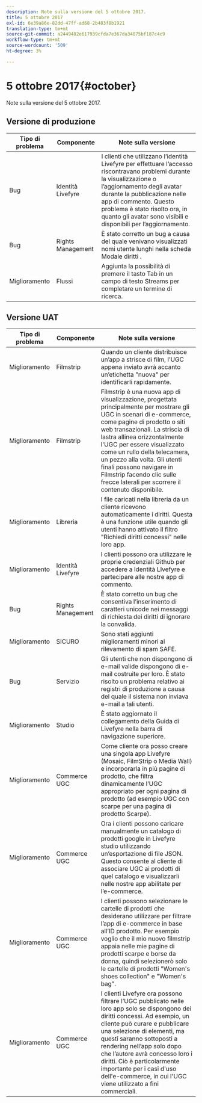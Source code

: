 ```yaml
---
description: Note sulla versione del 5 ottobre 2017.
title: 5 ottobre 2017
exl-id: 6e39a86e-82dd-47ff-ad68-2b483f8b1921
translation-type: tm+mt
source-git-commit: a2449482e617939cfda7e367da34875bf187c4c9
workflow-type: tm+mt
source-wordcount: '509'
ht-degree: 3%

---
```


# 5 ottobre 2017{#october}

Note sulla versione del 5 ottobre 2017.

## Versione di produzione

| **Tipo di problema** | **Componente** | **Note sulla versione** |
|---|---|---|
| Bug | Identità Livefyre | I clienti che utilizzano l’identità Livefyre per effettuare l’accesso riscontravano problemi durante la visualizzazione o l’aggiornamento degli avatar durante la pubblicazione nelle app di commento. Questo problema è stato risolto ora, in quanto gli avatar sono visibili e disponibili per l’aggiornamento. |
| Bug | Rights Management | È stato corretto un bug a causa del quale venivano visualizzati nomi utente lunghi nella scheda Modale diritti . |
| Miglioramento | Flussi | Aggiunta la possibilità di premere il tasto Tab in un campo di testo Streams per completare un termine di ricerca. |

## Versione UAT

| **Tipo di problema** | **Componente** | **Note sulla versione** |
|---|---|---|
| Miglioramento | Filmstrip | Quando un cliente distribuisce un’app a strisce di film, l’UGC appena inviato avrà accanto un’etichetta &quot;nuova&quot; per identificarli rapidamente. |
| Miglioramento | Filmstrip | Filmstrip è una nuova app di visualizzazione, progettata principalmente per mostrare gli UGC in scenari di e-commerce, come pagine di prodotto o siti web transazionali. La striscia di lastra allinea orizzontalmente l&#39;UGC per essere visualizzato come un rullo della telecamera, un pezzo alla volta. Gli utenti finali possono navigare in Filmstrip facendo clic sulle frecce laterali per scorrere il contenuto disponibile. |
| Miglioramento | Libreria | I file caricati nella libreria da un cliente ricevono automaticamente i diritti. Questa è una funzione utile quando gli utenti hanno attivato il filtro &quot;Richiedi diritti concessi&quot; nelle loro app. |
| Miglioramento | Identità Livefyre | I clienti possono ora utilizzare le proprie credenziali Github per accedere a Identità LIvefyre e partecipare alle nostre app di commento. |
| Bug | Rights Management | È stato corretto un bug che consentiva l’inserimento di caratteri unicode nei messaggi di richiesta dei diritti di ignorare la convalida. |
| Miglioramento | SICURO | Sono stati aggiunti miglioramenti minori al rilevamento di spam SAFE. |
| Bug | Servizio | Gli utenti che non dispongono di e-mail valide dispongono di e-mail costruite per loro. È stato risolto un problema relativo ai registri di produzione a causa del quale il sistema non inviava e-mail a tali utenti. |
| Miglioramento | Studio | È stato aggiornato il collegamento della Guida di Livefyre nella barra di navigazione superiore. |
| Miglioramento | Commerce UGC | Come cliente ora posso creare una singola app Livefyre (Mosaic, FilmStrip o Media Wall) e incorporarla in più pagine di prodotto, che filtra dinamicamente l’UGC appropriato per ogni pagina di prodotto (ad esempio UGC con scarpe per una pagina di prodotto Scarpe). |
| Miglioramento | Commerce UGC | Ora i clienti possono caricare manualmente un catalogo di prodotti google in Livefyre studio utilizzando un’esportazione di file JSON. Questo consente al cliente di associare UGC ai prodotti di quel catalogo e visualizzarli nelle nostre app abilitate per l’e-commerce. |
| Miglioramento | Commerce UGC | I clienti possono selezionare le cartelle di prodotti che desiderano utilizzare per filtrare l’app di e-commerce in base all’ID prodotto. Per esempio voglio che il mio nuovo filmstrip appaia nelle mie pagine di prodotti scarpe e borse da donna, quindi selezionerò solo le cartelle di prodotti &quot;Women&#39;s shoes collection&quot; e &quot;Women&#39;s bag&quot;. |
| Miglioramento | Commerce UGC | I clienti Livefyre ora possono filtrare l’UGC pubblicato nelle loro app solo se dispongono dei diritti concessi. Ad esempio, un cliente può curare e pubblicare una selezione di elementi, ma questi saranno sottoposti a rendering nell’app solo dopo che l’autore avrà concesso loro i diritti. Ciò è particolarmente importante per i casi d&#39;uso dell&#39;e-commerce, in cui l&#39;UGC viene utilizzato a fini commerciali. |
